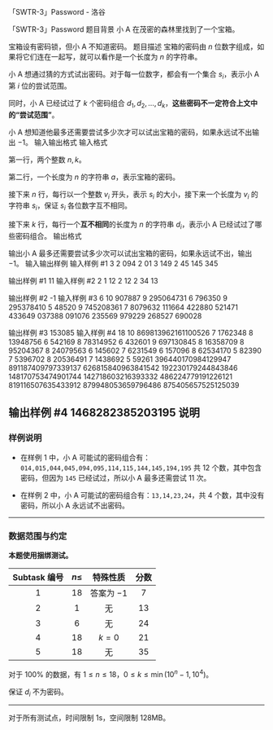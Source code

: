 



「SWTR-3」Password - 洛谷














「SWTR-3」Password
题目背景
小 $\mathrm{A}$ 在茂密的森林里找到了一个宝箱。

宝箱设有密码锁，但小 $\mathrm{A}$ 不知道密码。
题目描述
宝箱的密码由 $n$ 位数字组成，如果将它们连在一起写，就可以看作是一个长度为 $n$ 的字符串。

小 $\mathrm{A}$ 想通过猜的方式试出密码。对于每一位数字，都会有一个集合 $s_i$，表示小 $\mathrm{A}$ 第 $i$ 位的尝试范围。

同时，小 $\mathrm{A}$ 已经试过了 $k$ 个密码组合 $d_1,d_2,\dots,d_k$，**这些密码不一定符合上文中的“尝试范围”**。

小 $\mathrm{A}$ 想知道他最多还需要尝试多少次才可以试出宝箱的密码，如果永远试不出输出 $\mathrm{-1}$。
输入输出格式
输入格式

第一行，两个整数 $n,k$。

第二行，一个长度为 $n$ 的字符串 $a$，表示宝箱的密码。

接下来 $n$ 行，每行以一个整数 $v_i$ 开头，表示 $s_i$ 的大小，接下来一个长度为 $v_i$ 的字符串 $s_i$，保证 $s_i$ 各位数字互不相同。

接下来 $k$ 行，每行一个**互不相同**的长度为 $n$ 的字符串 $d_i$，表示小 $\mathrm{A}$ 已经试过了哪些密码组合。
输出格式

输出小 $\mathrm{A}$ 最多还需要尝试多少次可以试出宝箱的密码，如果永远试不出，输出 $-1$。
输入输出样例
输入样例 #1
3 2
094
2 01
3 149
2 45
145
345

输出样例 #1
11
输入样例 #2
2 1
12
2 12
2 34
13

输出样例 #2
-1
输入样例 #3
6 10
907887
9 295064731
6 796350
9 295378410
5 48520
9 745208361
7 8079632
111664
422880
521471
433649
037388
091076
235569
979229
268527
690028

输出样例 #3
153085
输入样例 #4
18 10
869813962161100526
7 1762348
8 13948756
6 542169
8 78314952
6 432601
9 697130845
8 16358709
8 95204367
8 24079563
6 145602
7 6231549
6 157096
8 62534170
5 82390
7 5396702
8 20536491
7 1438692
5 59261
396440170984129947
891187409797339137
626815840963841542
192230179244843846
148170753474901744
142718603216393332
486224779191226121
819116507635433912
879948053659796486
875405657525125039

输出样例 #4
1468282385203195
说明
---

### 样例说明

- 在样例 $1$ 中，小 $\mathrm{A}$ 可能试的密码组合有：`014,015,044,045,094,095,114,115,144,145,194,195` 共 $12$ 个数，其中包含密码，但因为 `145` 已经试过，所以小 $\mathrm{A}$ 最多还需尝试 $11$ 次。

- 在样例 $2$ 中，小 $\mathrm{A}$ 可能试的密码组合有：`13,14,23,24`，共 $4$ 个数，其中没有密码，所以小 $\mathrm{A}$ 永远试不出密码。

---

### 数据范围与约定

**本题使用捆绑测试。**

Subtask 编号 | $n\leq$ | 特殊性质 | 分数
:-: | :-: | :-: | :-:
$1$ | $18$ | 答案为 $-1$ | $7$
$2$ | $1$ | 无 | $13$
$3$ | $6$ | 无 | $24$
$4$ | $18$ | $k=0$ | $21$
$5$ | $18$ | 无 | $35$

对于 $100\%$ 的数据，有 $1\leq n\leq 18$，$0\leq k \leq\min(10^n-1,10^4)$。

保证 $d_i$ 不为密码。

---

对于所有测试点，时间限制 $1\mathrm{s}$，空间限制 $128\mathrm{MB}$。






